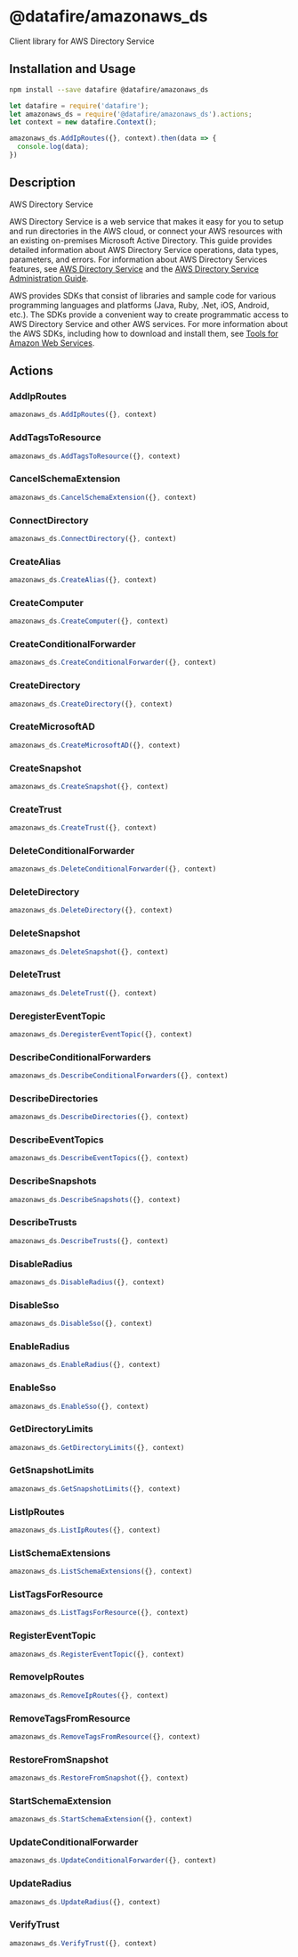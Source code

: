 # @datafire/amazonaws_ds

Client library for AWS Directory Service

## Installation and Usage
```bash
npm install --save datafire @datafire/amazonaws_ds
```

```js
let datafire = require('datafire');
let amazonaws_ds = require('@datafire/amazonaws_ds').actions;
let context = new datafire.Context();

amazonaws_ds.AddIpRoutes({}, context).then(data => {
  console.log(data);
})
```

## Description
<fullname>AWS Directory Service</fullname> <p>AWS Directory Service is a web service that makes it easy for you to setup and run directories in the AWS cloud, or connect your AWS resources with an existing on-premises Microsoft Active Directory. This guide provides detailed information about AWS Directory Service operations, data types, parameters, and errors. For information about AWS Directory Services features, see <a href="https://aws.amazon.com/directoryservice/">AWS Directory Service</a> and the <a href="http://docs.aws.amazon.com/directoryservice/latest/admin-guide/what_is.html">AWS Directory Service Administration Guide</a>.</p> <note> <p>AWS provides SDKs that consist of libraries and sample code for various programming languages and platforms (Java, Ruby, .Net, iOS, Android, etc.). The SDKs provide a convenient way to create programmatic access to AWS Directory Service and other AWS services. For more information about the AWS SDKs, including how to download and install them, see <a href="http://aws.amazon.com/tools/">Tools for Amazon Web Services</a>.</p> </note>

## Actions
### AddIpRoutes



```js
amazonaws_ds.AddIpRoutes({}, context)
```


### AddTagsToResource



```js
amazonaws_ds.AddTagsToResource({}, context)
```


### CancelSchemaExtension



```js
amazonaws_ds.CancelSchemaExtension({}, context)
```


### ConnectDirectory



```js
amazonaws_ds.ConnectDirectory({}, context)
```


### CreateAlias



```js
amazonaws_ds.CreateAlias({}, context)
```


### CreateComputer



```js
amazonaws_ds.CreateComputer({}, context)
```


### CreateConditionalForwarder



```js
amazonaws_ds.CreateConditionalForwarder({}, context)
```


### CreateDirectory



```js
amazonaws_ds.CreateDirectory({}, context)
```


### CreateMicrosoftAD



```js
amazonaws_ds.CreateMicrosoftAD({}, context)
```


### CreateSnapshot



```js
amazonaws_ds.CreateSnapshot({}, context)
```


### CreateTrust



```js
amazonaws_ds.CreateTrust({}, context)
```


### DeleteConditionalForwarder



```js
amazonaws_ds.DeleteConditionalForwarder({}, context)
```


### DeleteDirectory



```js
amazonaws_ds.DeleteDirectory({}, context)
```


### DeleteSnapshot



```js
amazonaws_ds.DeleteSnapshot({}, context)
```


### DeleteTrust



```js
amazonaws_ds.DeleteTrust({}, context)
```


### DeregisterEventTopic



```js
amazonaws_ds.DeregisterEventTopic({}, context)
```


### DescribeConditionalForwarders



```js
amazonaws_ds.DescribeConditionalForwarders({}, context)
```


### DescribeDirectories



```js
amazonaws_ds.DescribeDirectories({}, context)
```


### DescribeEventTopics



```js
amazonaws_ds.DescribeEventTopics({}, context)
```


### DescribeSnapshots



```js
amazonaws_ds.DescribeSnapshots({}, context)
```


### DescribeTrusts



```js
amazonaws_ds.DescribeTrusts({}, context)
```


### DisableRadius



```js
amazonaws_ds.DisableRadius({}, context)
```


### DisableSso



```js
amazonaws_ds.DisableSso({}, context)
```


### EnableRadius



```js
amazonaws_ds.EnableRadius({}, context)
```


### EnableSso



```js
amazonaws_ds.EnableSso({}, context)
```


### GetDirectoryLimits



```js
amazonaws_ds.GetDirectoryLimits({}, context)
```


### GetSnapshotLimits



```js
amazonaws_ds.GetSnapshotLimits({}, context)
```


### ListIpRoutes



```js
amazonaws_ds.ListIpRoutes({}, context)
```


### ListSchemaExtensions



```js
amazonaws_ds.ListSchemaExtensions({}, context)
```


### ListTagsForResource



```js
amazonaws_ds.ListTagsForResource({}, context)
```


### RegisterEventTopic



```js
amazonaws_ds.RegisterEventTopic({}, context)
```


### RemoveIpRoutes



```js
amazonaws_ds.RemoveIpRoutes({}, context)
```


### RemoveTagsFromResource



```js
amazonaws_ds.RemoveTagsFromResource({}, context)
```


### RestoreFromSnapshot



```js
amazonaws_ds.RestoreFromSnapshot({}, context)
```


### StartSchemaExtension



```js
amazonaws_ds.StartSchemaExtension({}, context)
```


### UpdateConditionalForwarder



```js
amazonaws_ds.UpdateConditionalForwarder({}, context)
```


### UpdateRadius



```js
amazonaws_ds.UpdateRadius({}, context)
```


### VerifyTrust



```js
amazonaws_ds.VerifyTrust({}, context)
```



